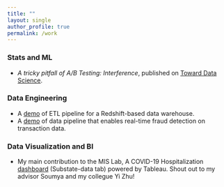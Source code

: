 ```yaml
---
title: ""
layout: single
author_profile: true
permalink: /work
---
```


### Stats and ML

* *A tricky pitfall of A/B Testing: Interference*, published on  [Toward Data Science](https://towardsdatascience.com/interference-a-tricky-pitfall-of-a-b-testing-f940464cb5a0).

### Data Engineering

* A [demo](https://github.com/leolian003/Redshift-ETLandDW) of ETL pipeline for a Redshift-based data warehouse.
* A [demo](https://github.com/leolian003/AWS-FraudDectectionPipeline) of data pipeline that enables real-time fraud detection on transaction data.

### Data Visualization and BI

* My main contribution to the MIS Lab, A COVID-19 Hospitalization [dashboard](https://carlsonschool.umn.edu/mili-misrc-covid19-tracking-project) (Substate-data tab) powered by Tableau. Shout out to my advisor Soumya and my collegue Yi Zhu!

